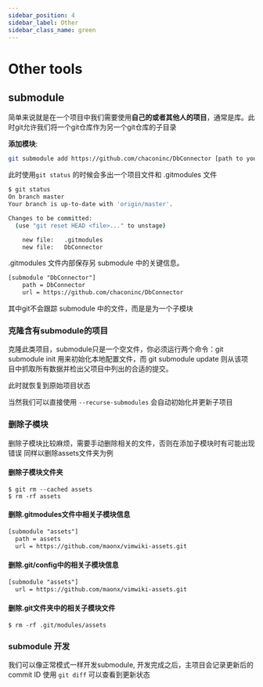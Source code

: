 ```yaml
---
sidebar_position: 4
sidebar_label: Other
sidebar_class_name: green
---
```

# Other tools

## submodule

简单来说就是在一个项目中我们需要使用**自己的或者其他人的项目**，通常是库。此时git允许我们将一个git仓库作为另一个git仓库的子目录

**添加模块**:

```sh
git submodule add https://github.com/chaconinc/DbConnector [path to you want]
```

此时使用`git status` 的时候会多出一个项目文件和 .gitmodules 文件

```sh
$ git status
On branch master
Your branch is up-to-date with 'origin/master'.

Changes to be committed:
  (use "git reset HEAD <file>..." to unstage)

    new file:   .gitmodules
    new file:   DbConnector
```

.gitmodules 文件内部保存另 submodule 中的关键信息。

```txt
[submodule "DbConnector"]
    path = DbConnector
    url = https://github.com/chaconinc/DbConnector
```

其中git不会跟踪 submodule 中的文件，而是是为一个子模块

### 克隆含有submodule的项目

克隆此类项目，submodule只是一个空文件，你必须运行两个命令：git submodule init 用来初始化本地配置文件，而 git submodule update 则从该项目中抓取所有数据并检出父项目中列出的合适的提交。

此时就恢复到原始项目状态

当然我们可以直接使用 `--recurse-submodules` 会自动初始化并更新子项目

### 删除子模块

删除子模块比较麻烦，需要手动删除相关的文件，否则在添加子模块时有可能出现错误
同样以删除assets文件夹为例

#### 删除子模块文件夹

```shell
$ git rm --cached assets
$ rm -rf assets
```

#### 删除.gitmodules文件中相关子模块信息

```txt
[submodule "assets"]
  path = assets
  url = https://github.com/maonx/vimwiki-assets.git
```

#### 删除.git/config中的相关子模块信息

```txt
[submodule "assets"]
  url = https://github.com/maonx/vimwiki-assets.git
```

#### 删除.git文件夹中的相关子模块文件

```shell
$ rm -rf .git/modules/assets
```

### submodule 开发

我们可以像正常模式一样开发submodule, 开发完成之后，主项目会记录更新后的 commit ID
使用 `git diff` 可以查看到更新状态

